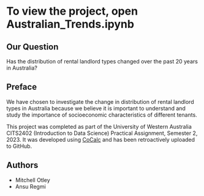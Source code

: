 # **To view the project, open Australian_Trends.ipynb**
## Our Question
Has the distribution of rental landlord types changed over the past 20 years in Australia?
## Preface
We have chosen to investigate the change in distribution of rental landlord types in Australia because we believe it is important to understand and study the importance of socioeconomic characteristics of different tenants. 

This project was completed as part of the University of Western Australia CITS2402 (Introduction to Data Science) Practical Assignment, Semester 2, 2023. It was developed using [CoCalc](https://cocalc.com/) and has been retroactively uploaded to GitHub.
## Authors
- Mitchell Otley
- Ansu Regmi
